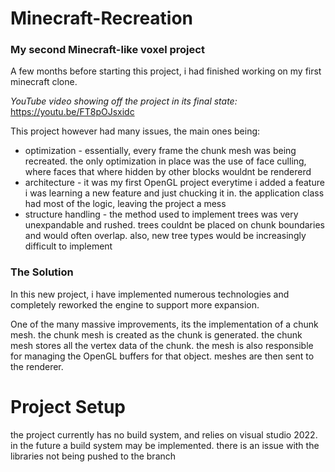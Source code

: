 # Minecraft-Recreation
### My second Minecraft-like voxel project

A few months before starting this project, i had finished working on my first minecraft clone.

*YouTube video showing off the project in its final state:* https://youtu.be/FT8pOJsxidc

This project however had many issues, the main ones being:
- optimization - essentially, every frame the chunk mesh was being recreated. the only optimization in place was the use of face culling, where faces that where hidden by other blocks wouldnt be rendererd
- architecture - it was my first OpenGL project everytime i added a feature i was learning a new feature and just chucking it in. the application class had most of the logic, leaving the project a mess
- structure handling - the method used to implement trees was very unexpandable and rushed. trees couldnt be placed on chunk boundaries and would often overlap. also, new tree types would be increasingly difficult to implement

### The Solution

In this new project, i have implemented numerous technologies and completely reworked the engine to support more expansion.

One of the many massive improvements, its the implementation of a chunk mesh. the chunk mesh is created as the chunk is generated. the chunk mesh stores all the vertex data of the chunk. the mesh is also responsible for managing the OpenGL buffers for that object. meshes are then sent to the renderer.

# Project Setup
the project currently has no build system, and relies on visual studio 2022. in the future a build system may be implemented.
there is an issue with the libraries not being pushed to the branch
